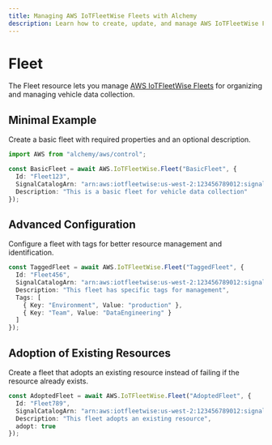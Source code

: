 ```yaml
---
title: Managing AWS IoTFleetWise Fleets with Alchemy
description: Learn how to create, update, and manage AWS IoTFleetWise Fleets using Alchemy Cloud Control.
---
```


# Fleet

The Fleet resource lets you manage [AWS IoTFleetWise Fleets](https://docs.aws.amazon.com/iotfleetwise/latest/userguide/) for organizing and managing vehicle data collection.

## Minimal Example

Create a basic fleet with required properties and an optional description.

```ts
import AWS from "alchemy/aws/control";

const BasicFleet = await AWS.IoTFleetWise.Fleet("BasicFleet", {
  Id: "Fleet123",
  SignalCatalogArn: "arn:aws:iotfleetwise:us-west-2:123456789012:signal-catalog/SignalCatalog123",
  Description: "This is a basic fleet for vehicle data collection"
});
```

## Advanced Configuration

Configure a fleet with tags for better resource management and identification.

```ts
const TaggedFleet = await AWS.IoTFleetWise.Fleet("TaggedFleet", {
  Id: "Fleet456",
  SignalCatalogArn: "arn:aws:iotfleetwise:us-west-2:123456789012:signal-catalog/SignalCatalog456",
  Description: "This fleet has specific tags for management",
  Tags: [
    { Key: "Environment", Value: "production" },
    { Key: "Team", Value: "DataEngineering" }
  ]
});
```

## Adoption of Existing Resources

Create a fleet that adopts an existing resource instead of failing if the resource already exists.

```ts
const AdoptedFleet = await AWS.IoTFleetWise.Fleet("AdoptedFleet", {
  Id: "Fleet789",
  SignalCatalogArn: "arn:aws:iotfleetwise:us-west-2:123456789012:signal-catalog/SignalCatalog789",
  Description: "This fleet adopts an existing resource",
  adopt: true
});
```